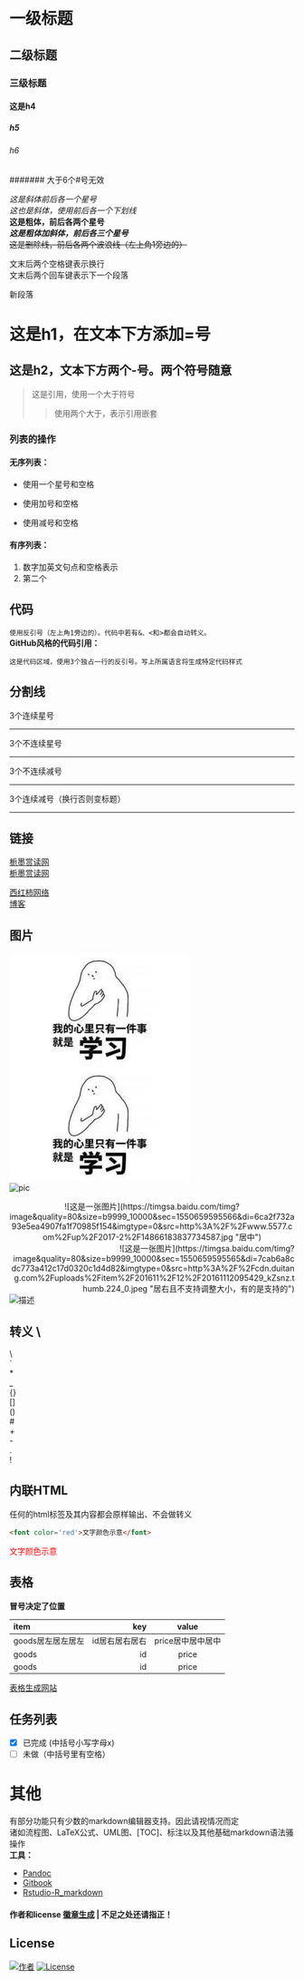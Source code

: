 # 一级标题  
## 二级标题
### 三级标题
#### 这是h4
##### h5
###### h6
####### 大于6个#号无效

*这是斜体前后各一个星号*  
_这也是斜体，使用前后各一个下划线_  
**这是粗体，前后各两个星号**  
***这是粗体加斜体，前后各三个星号***  
~~这是删除线，前后各两个波浪线（左上角1旁边的）~~

文末后两个空格键表示换行  
文末后两个回车键表示下一个段落

新段落  

这是h1，在文本下方添加=号
==  
这是h2，文本下方两个-号。两个符号随意
--

>这是引用，使用一个大于符号
>>使用两个大于，表示引用嵌套

### 列表的操作

#### 无序列表：
* 使用一个星号和空格
+ 使用加号和空格
- 使用减号和空格


#### 有序列表：
1. 数字加英文句点和空格表示
2. 第二个

## 代码  
`使用反引号（左上角1旁边的）。代码中若有&、<和>都会自动转义。`  
**GitHub风格的代码引用：**
```
这是代码区域，使用3个独占一行的反引号。写上所属语言将生成特定代码样式
```    

## 分割线  
3个连续星号
***  
3个不连续星号
* * *
3个不连续减号
- - -
3个连续减号（换行否则变标题）

---

## 链接  
[栀墨赏读网](https://www.acdiost.ink)  
[栀墨赏读网](https://www.acdiost.ink "栀墨赏读网title")  

[1]:https://yunmian.netlify.com
[西红柿网络][1]  
<a href='https://www.acdiost.cc' target='_blank' title="标签链接" alt="博客">博客</a>  

## 图片  
![pic](img/learn.jpg)  
[![pic](img/learn.jpg "title 本地图片 带链接")](https://opensource.org/licenses/mit-license.php)  
![pic](https://timgsa.baidu.com/timg?image&quality=80&size=b9999_10000&sec=1550659649323&di=54be93ae6273a68849e4732984cf2820&imgtype=0&src=http%3A%2F%2Fpic.962.net%2Fup%2F2016-9%2F2016918165638676.jpg)  
<div align=center> ![这是一张图片](https://timgsa.baidu.com/timg?image&quality=80&size=b9999_10000&sec=1550659595566&di=6ca2f732a93e5ea4907fa1f70985f154&imgtype=0&src=http%3A%2F%2Fwww.5577.com%2Fup%2F2017-2%2F14866183837734587.jpg "居中")</div>
<div align=right> ![这是一张图片](https://timgsa.baidu.com/timg?image&quality=80&size=b9999_10000&sec=1550659595565&di=7cab6a8cdc773a412c17d0320c1d4d82&imgtype=0&src=http%3A%2F%2Fcdn.duitang.com%2Fuploads%2Fitem%2F201611%2F12%2F20161112095429_kZsnz.thumb.224_0.jpeg "居右且不支持调整大小，有的是支持的")</div>  
<img src='/img/learn.jpg' alt='描述' title='直接使用img标签改变大小' width='100' />  

## 转义 \  
\\  
\`  
\*  
\_  
\{}  
\[]  
\()  
\#  
\+  
\-  
\.  
\!  

## 内联HTML  
任何的html标签及其内容都会原样输出、不会做转义  
```html
<font color='red'>文字颜色示意</font>
```
<font color='red'>文字颜色示意</font>

## 表格  
**冒号决定了位置**  

|item|key|value|
|:-|-:|:-:|
|goods居左居左居左|id居右居右居右|price居中居中居中|
|goods|id|price|
|goods|id|price|

[表格生成网站](http://www.tablesgenerator.com/markdown_tables)


## 任务列表  
- [x] 已完成 (中括号小写字母x)
- [ ] 未做（中括号里有空格）

# 其他  
有部分功能只有少数的markdown编辑器支持。因此请视情况而定  
诸如流程图、LaTeX公式、UML图、[TOC]、标注以及其他基础markdown语法骚操作   
**工具：**
- [Pandoc](http://www.pandoc.org)
- [Gitbook](https://www.gitbook.com)
- [Rstudio-R_markdown](https://www.rstudio.com "knitr")

#### 作者和license [徽章生成](https://shields.io) | 不足之处还请指正！
## License
[![作者](https://img.shields.io/badge/%E4%BD%9C%E8%80%85-acdiost-orange.svg)](https://www.acdiost.cc)
[![License](https://img.shields.io/crates/l/markdown.svg)](https://www.apache.org/licenses/LICENSE-2.0.html)
